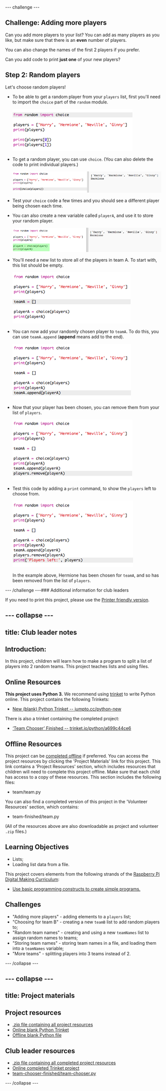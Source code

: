--- challenge ---
## Challenge: Adding more players
Can you add more players to your list? You can add as many players as you like, but make sure that there is an __even__ number of players.

You can also change the names of the first 2 players if you prefer.

Can you add code to print __just one__ of your new players?



## Step 2: Random players

Let's choose random players!



+ To be able to get a random player from your `players` list, first you'll need to import the `choice` part of the `random` module.

	![screenshot](images/team-import-random.png)

+ To get a random player, you can use `choice`. (You can also delete the code to print individual players.)

	![screenshot](images/team-random-player.png)

+ Test your `choice` code a few times and you should see a different player being chosen each time.

+ You can also create a new variable called `playerA`, and use it to store your random player.

	![screenshot](images/team-random-playerA.png)

+ You'll need a new list to store all of the players in team A. To start with, this list should be empty.

	![screenshot](images/team-teamA.png)

+ You can now add your randomly chosen player to `teamA`. To do this, you can use `teamA.append` (__append__ means add to the end).

	![screenshot](images/team-teamA-add.png)

+ Now that your player has been chosen, you can remove them from your list of `players`.

	![screenshot](images/team-players-remove.png)

+ Test this code by adding a `print` command, to show the `players` left to choose from.

	![screenshot](images/team-players-remove-test.png)

	In the example above, Hermione has been chosen for `teamA`, and so has been removed from the list of `players`.




--- /challenge ---### Additional information for club leaders

If you need to print this project, please use the [Printer friendly version](https://projects.raspberry-pi.org/en/projects/team-chooser/print).


--- collapse ---
---
title: Club leader notes
---


## Introduction:
In this project, children will learn how to make a program to split a list of players into 2 random teams. This project teaches lists and using files.

## Online Resources

__This project uses Python 3.__ We recommend using [trinket](https://trinket.io/) to write Python online. This project contains the following Trinkets:

+ [New (blank) Python Trinket -- jumpto.cc/python-new](http://jumpto.cc/python-new)

There is also a trinket containing the completed project:

+ [‘Team Chooser’ Finished -- trinket.io/python/a699c44ce6](https://trinket.io/python/a699c44ce6)

## Offline Resources
This project can be [completed offline](https://www.codeclubprojects.org/en-GB/resources/python-working-offline/) if preferred. You can access the project resources by clicking the 'Project Materials' link for this project. This link contains a 'Project Resources' section, which includes resources that children will need to complete this project offline. Make sure that each child has access to a copy of these resources. This section includes the following files:

+ team/team.py

You can also find a completed version of this project in the 'Volunteer Resources' section, which contains:

+ team-finished/team.py

(All of the resources above are also downloadable as project and volunteer `.zip` files.)

## Learning Objectives
+ Lists;
+ Loading list data from a file.

This project covers elements from the following strands of the [Raspberry Pi Digital Making Curriculum](http://rpf.io/curriculum):

+ [Use basic programming constructs to create simple programs.](https://www.raspberrypi.org/curriculum/programming/creator)

## Challenges
+ "Adding more players" - adding elements to a `players` list;
+ "Choosing for team B" - creating a new `teamB` list to add random players to;
+ "Random team names" - creating and using a new `teamNames` list to assign random names to teams;
+ "Storing team names" - storing team names in a file, and loading them into a `teamNames` variable;
+ "More teams" - splitting players into 3 teams instead of 2.

--- /collapse ---


--- collapse ---
---
title: Project materials
---
## Project resources
* [.zip file containing all project resources](resources/team-chooser-project-resources.zip)
* [Online blank Python Trinket](http://jumpto.cc/python-new)
* [Offline blank Python file](resources/new-new.py)

## Club leader resources
* [.zip file containing all completed project resources](resources/team-chooser-volunteer-resources.zip)
* [Online completed Trinket project](https://trinket.io/python/a699c44ce6)
* [team-chooser-finished/team-chooser.py](resources/team-chooser-finished-team-chooser.py)

--- /collapse ---